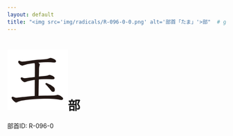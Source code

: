 ```yaml
---
layout: default
title: "<img src='img/radicals/R-096-0-0.png' alt='部首「たま」'>部"  # glyphをタイトルに使用
---
```


# <img src='img/radicals/R-096-0-0.png' alt='部首「たま」'>部
部首ID: R-096-0
